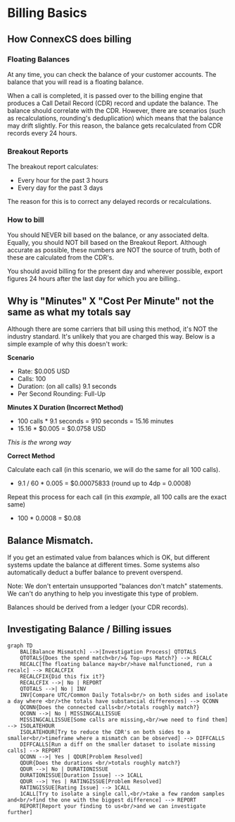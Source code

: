 # Billing Basics

## How ConnexCS does billing

### Floating Balances
At any time, you can check the balance of your customer accounts. The balance that you will read is a floating balance.

When a call is completed, it is passed over to the billing engine that produces a Call Detail Record (CDR) record and update the balance. The balance should correlate with the CDR. However, there are scenarios (such as recalculations, rounding's deduplication) which means that the balance may drift slightly. For this reason, the balance gets recalculated from CDR records every 24 hours.

### Breakout Reports
The breakout report calculates:

* Every hour for the past 3 hours
* Every day for the past 3 days

The reason for this is to correct any delayed records or recalculations.

### How to bill
You should NEVER bill based on the balance, or any associated delta. Equally, you should NOT bill based on the Breakout Report. Although accurate as possible, these numbers are NOT the source of truth, both of these are calculated from the CDR's.

You should avoid billing for the present day and wherever possible, export figures 24 hours after the last day for which you are billing..


## Why is "Minutes" X "Cost Per Minute" not the same as what my totals say
Although there are some carriers that bill using this method, it's NOT the industry standard. It's unlikely that you are charged this way. Below is a simple example of why this doesn't work:

**Scenario**

* Rate: $0.005 USD
* Calls: 100
* Duration: (on all calls) 9.1 seconds
* Per Second Rounding: Full-Up

**Minutes X Duration (Incorrect Method)**

+ 100 calls * 9.1 seconds = 910 seconds = 15.16 minutes
+ 15.16 * $0.005 = $0.0758 USD

*This is the wrong way*

**Correct Method**

Calculate each call (in this scenario, we will do the same for all 100 calls).

+ 9.1 / 60 * 0.005 =  $0.00075833 (round up to 4dp = 0.0008)

Repeat this process for each call (in this *example*, all 100 calls are the exact same)

+ 100 * 0.0008 = $0.08

## Balance Mismatch.
If you get an estimated value from balances which is OK, but different systems update the balance at different times. Some systems also automatically deduct a buffer balance to prevent overspend.

Note: We don't entertain unsupported "balances don't match" statements. We can't do anything to help you investigate this type of problem.

Balances should be derived from a ledger (your CDR records).


## Investigating Balance / Billing issues

```mermaid
graph TD
    BAL[Balance Mismatch] -->|Investigation Process| QTOTALS
    QTOTALS{Does the spend match<br/>& Top-ups Match?} --> RECALC
    RECALC[The floating balance may<br/>have malfunctioned, run a recalc] --> RECALCFIX
    RECALCFIX{Did this fix it?}
    RECALCFIX -->| No | REPORT
    QTOTALS -->| No | INV
    INV[Compare UTC/Common Daily Totals<br/> on both sides and isolate a day where <br/>the totals have substancial differences] --> QCONN
    QCONN{Does the connected calls<br/>totals roughly match?}
    QCONN -->| No | MISSINGCALLISSUE
    MISSINGCALLISSUE[Some calls are missing,<br/>we need to find them] --> ISOLATEHOUR
    ISOLATEHOUR[Try to reduce the CDR's on both sides to a smaller<br/>timeframe where a mismatch can be observed] --> DIFFCALLS
    DIFFCALLS[Run a diff on the smaller dataset to isolate missing calls] --> REPORT
    QCONN -->| Yes | QDUR[Problem Resolved]
    QDUR{Does the durations <br/>totals roughly match?}
    QDUR -->| No | DURATIONISSUE
    DURATIONISSUE[Duration Issue] --> 1CALL
    QDUR -->| Yes | RATINGISSUE[Problem Resolved]
    RATINGISSUE[Rating Issue] --> 1CALL
    1CALL[Try to isolate a single call,<br/>take a few random samples and<br/>find the one with the biggest difference] --> REPORT
    REPORT[Report your finding to us<br/>and we can investigate further]
```
